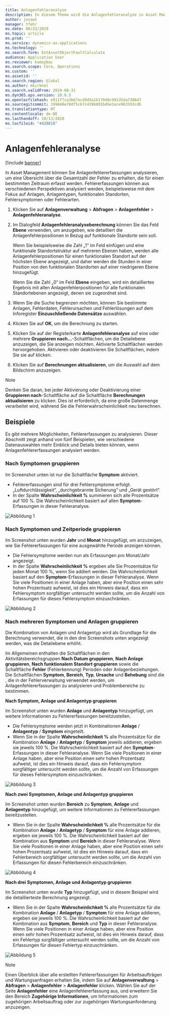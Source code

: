 ```yaml
---
title: Anlagenfehleranalyse
description: In diesem Thema wird die Anlagenfehleranalyse in Asset Management erläutert.
author: josaw1
manager: tfehr
ms.date: 08/23/2019
ms.topic: article
ms.prod: ''
ms.service: dynamics-ax-applications
ms.technology: ''
ms.search.form: EntAssetObjectFaultCalculate
audience: Application User
ms.reviewer: kamaybac
ms.search.scope: Core, Operations
ms.custom: ''
ms.assetid: ''
ms.search.region: Global
ms.author: mkirknel
ms.search.validFrom: 2019-08-31
ms.dyn365.ops.version: 10.0.5
ms.openlocfilehash: e911f7ca3b67acd9d5a1b170d8c99135da730847
ms.sourcegitcommit: 199848e78df5cb7c439b001bdbe1ece963593cdb
ms.translationtype: HT
ms.contentlocale: de-DE
ms.lasthandoff: 10/13/2020
ms.locfileid: "4428818"
---
```

# <a name="asset-fault-analysis"></a>Anlagenfehleranalyse

[!include [banner](../../includes/banner.md)]

 

In Asset Management können Sie Anlagenfehlererfassungen analysieren, um eine Übersicht über die Gesamtzahl der Fehler zu erhalten, die für einen bestimmten Zeitraum erfasst werden. Fehlererfassungen können aus verschiedenen Perspektiven analysiert werden, beispielsweise mit dem Fokus auf Anlagen, Anlagentypen, funktionalen Standorten, Fehlersymptomen oder Fehlerarten.

1. Klicken Sie auf **Anlagenverwaltung** > **Abfragen** > **Anlagenfehler** > **Anlagenfehleranalyse**.

2. Im Dialogfeld **Anlagenfehleranalyseberechnung** können Sie das Feld **Ebene** verwenden, um anzugeben, wie detailliert die Anlagenfehlerpositionen in Bezug auf funktionale Standorte sein soll. 

    Wenn Sie beispielsweise die Zahl „1“ im Feld einfügen und eine funktionale Standortstruktur auf mehreren Ebenen haben, werden alle Anlagenfehlerpositionen für einen funktionalen Standort auf der höchsten Ebene angezeigt, und daher werden die Stunden in einer Position von den funktionalen Standorten auf einer niedrigeren Ebene hinzugefügt. 
        
    Wenn Sie die Zahl „0“ im Feld **Ebene** eingeben, wird ein detailliertes Ergebnis mit allen Anlagenfehlerpositionen für alle funktionalen Standortebenen angezeigt, denen sie zugeordnet sind.

3. Wenn Sie die Suche begrenzen möchten, können Sie bestimmte Anlagen, Fehlerdaten, Fehlerursachen und Fehlerlösungen auf dem Inforegister **Einzuschließende Datensätze** auswählen.

4. Klicken Sie auf **OK**, um die Berechnung zu starten.

5. Klicken Sie auf der Registerkarte **Anlagenfehleranalyse** auf eine oder mehrere **Gruppieren nach…**-Schaltflächen, um die Detailebene anzuzeigen, die Sie anzeigen möchten. Aktivierte Schaltflächen werden hervorgehoben. Aktivieren oder deaktivieren Sie Schaltflächen, indem Sie sie auf klicken.

6. Klicken Sie auf **Berechnungen aktualisieren**, um die Auswahl auf dem Bildschirm anzuzeigen. 

>[!NOTE]
>Denken Sie daran, bei jeder Aktivierung oder Deaktivierung einer **Gruppieren nach**-Schaltfläche auf die Schaltfläche **Berechnungen aktualisieren** zu klicken. Dies ist erforderlich, da eine große Datenmenge verarbeitet wird, während Sie die Fehlerwahrscheinlichkeit neu berechnen.

## <a name="examples"></a>Beispiele

Es gibt mehrere Möglichkeiten, Fehlererfassungen zu analysieren. Dieser Abschnitt zeigt anhand von fünf Beispielen, wie verschiedene Datenauswahlen mehr Einblick und Details bieten können, wenn Anlagenfehlererfassungen analysiert werden.

### <a name="group-by-symptoms"></a>Nach Symptomen gruppieren

Im Screenshot unten ist nur die Schaltfläche **Symptom** aktiviert.

- Fehlererfassungen sind für drei Fehlersymptome erfolgt: „Luftdurchlässigkeit“, „durchgebrannte Sicherung“ und „Gerät gestört“.  
- In der Spalte **Wahrscheinlichkeit %** summieren sich alle Prozentsätze auf 100 %. Die Wahrscheinlichkeit basiert auf allen **Symptom**-Erfassungen in dieser Fehleranalyse.

![Abbildung 1](media/06-controlling-and-reporting.png)

### <a name="group-by-symptoms-and-time-period"></a>Nach Symptomen und Zeitperiode gruppieren

Im Screenshot unten wurden **Jahr** und **Monat** hinzugefügt, um anzuzeigen, wie Sie Fehlererfassungen für eine ausgewählte Periode anzeigen können.

- Die Fehlersymptome werden nun als Erfassungen pro Monat/Jahr angezeigt.  
- In der Spalte **Wahrscheinlichkeit %** ergeben alle Sie Prozentsätze für jeden Monat 100 %, wenn Sie addiert werden. Die Wahrscheinlichkeit basiert auf den **Symptom**-Erfassungen in dieser Fehleranalyse. Wenn Sie viele Positionen in einer Anlage haben, aber eine Position einen sehr hohen Prozentsatz aufweist, ist dies ein Hinweis darauf, dass ein Fehlersymptom sorgfältiger untersucht werden sollte, um die Anzahl von Erfassungen für dieses Fehlersymptom einzuschränken.

![Abbildung 2](media/07-controlling-and-reporting.png)

### <a name="group-by-multiple-symptoms-and-assets"></a>Nach mehreren Symptomen und Anlagen gruppieren

Die Kombination von Anlagen und Anlagentyp wird als Grundlage für die Berechnung verwendet, die in den drei Screenshots unten angezeigt werden, was die Detailebene erhöht.  

Im Allgemeinen enthalten die Schaltflächen in den Aktivitätsbereichsgruppen **Nach Datum gruppieren**, **Nach Anlage gruppieren**, **Nach funktionalem Standort gruppieren** sowie die Schaltfläche **Fehler** (Fehlerkennung) Perioden oder Anlagenbeziehungen. Die Schaltflächen **Symptom**, **Bereich**, **Typ**, **Ursache** und **Behebung** sind die , die in der Fehlerverwaltung verwendet werden, um Anlagenfehlererfassungen zu analysieren und Problembereiche zu bestimmen.  

**Nach Symptom, Anlage und Anlagentyp gruppieren**

Im Screenshot unten wurden **Anlage** und **Anlagentyp** hinzugefügt, um weitere Informationen zu Fehlererfassungen bereitzustellen.

- Die Fehlersymptome werden jetzt in Kombinationen **Anlage** / **Anlagentyp** / **Symptom** eingeteilt.  
- Wenn Sie in der Spalte **Wahrscheinlichkeit %** alle Prozentsätze für die Kombination **Anlage** / **Anlagetyp** / **Symptom** jeweils addieren, ergeben sie jeweils 100 %. Die Wahrscheinlichkeit basiert auf den **Symptom**-Erfassungen in dieser Fehleranalyse. Wenn Sie viele Positionen in einer Anlage haben, aber eine Position einen sehr hohen Prozentsatz aufweist, ist dies ein Hinweis darauf, dass ein Fehlersymptom sorgfältiger untersucht werden sollte, um die Anzahl von Erfassungen für dieses Fehlersymptom einzuschränken.

![Abbildung 3](media/08-controlling-and-reporting.png)

**Nach zwei Symptomen, Anlage und Anlagentyp gruppieren**

Im Screenshot unten wurden **Bereich** zu **Symptom**, **Anlage** und **Anlagentyp** hinzugefügt, um weitere Informationen zu Fehlererfassungen bereitzustellen.

- Wenn Sie in der Spalte **Wahrscheinlichkeit %** alle Prozentsätze für die Kombination **Anlage** / **Anlagetyp** / **Symptom** für eine Anlage addieren, ergeben sie jeweils 100 %. Die Wahrscheinlichkeit basiert auf der Kombination aus **Symptom** und **Bereich** in dieser Fehleranalyse. Wenn Sie viele Positionen in einer Anlage haben, aber eine Position einen sehr hohen Prozentsatz aufweist, ist dies ein Hinweis darauf, dass ein Fehlerbereich sorgfältiger untersucht werden sollte, um die Anzahl von Erfassungen für diesen Fehlerbereich einzuschränken.  

![Abbildung 4](media/09-controlling-and-reporting.png)

**Nach drei Symptomen, Anlage und Anlagentyp gruppieren**

Im Screenshot unten wurde **Typ** hinzugefügt, und in diesem Beispiel wird die detaillierteste Berechnung angezeigt.
 
- Wenn Sie in der Spalte **Wahrscheinlichkeit %** alle Prozentsätze für die Kombination **Anlage** / **Anlagetyp** / **Symptom** für eine Anlage addieren, ergeben sie jeweils 100 %. Die Wahrscheinlichkeit basiert auf der Kombination aus **Symptom**, **Bereich** und **Typ** in dieser Fehleranalyse. Wenn Sie viele Positionen in einer Anlage haben, aber eine Position einen sehr hohen Prozentsatz aufweist, ist dies ein Hinweis darauf, dass ein Fehlertyp sorgfältiger untersucht werden sollte, um die Anzahl von Erfassungen für diesen Fehlertyp einzuschränken.

![Abbildung 5](media/10-controlling-and-reporting.png)


>[!NOTE]
>Einen Überblick über alle erstellten Fehlererfassungen für Arbeitsaufträgen und Wartungsanfragen erhalten Sie, indem Sie auf **Anlagenverwaltung** > **Abfragen** > **Anlagenfehler** > **Anlagenfehler** klicken. Wählen Sie auf der Seite **Anlagenfehler** eine Anlagenfehlererfassung aus, und erweitern Sie den Bereich **Zugehörige Informationen**, um Informationen zum zugehörigen Arbeitsauftrag oder zur zugehörigen Wartungsanforderung anzuzeigen.

